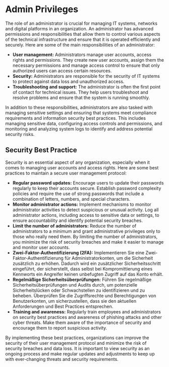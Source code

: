 # Admin Privileges

The role of an administrator is crucial for managing IT systems, networks and digital platforms in an organization. An administrator has advanced permissions and responsibilities that allow them to control various aspects of the technical infrastructure and ensure that it is operated efficiently and securely. Here are some of the main responsibilities of an administrator:

* **User management:** Administrators manage user accounts, access rights and permissions. They create new user accounts, assign them the necessary permissions and manage access control to ensure that only authorized users can access certain resources.
* **Security:** Administrators are responsible for the security of IT systems to protect against data loss and unauthorized access.
* **Troubleshooting and support:** The administrator is often the first point of contact for technical issues. They help users troubleshoot and resolve problems and ensure that the system is running smoothly.

In addition to these responsibilities, administrators are also tasked with managing sensitive settings and ensuring that systems meet compliance requirements and information security best practices. This includes managing sensitive data, configuring access controls and permissions, and monitoring and analyzing system logs to identify and address potential security risks.



## Security Best Practice

Security is an essential aspect of any organization, especially when it comes to managing user accounts and access rights. Here are some best practices to maintain a secure user management protocol:

* **Regular password updates:** Encourage users to update their passwords regularly to keep their accounts secure. Establish password complexity policies and require the use of strong passwords that include a combination of letters, numbers, and special characters.
* **Monitor administrator actions:** Implement mechanisms to monitor administrator activities to detect suspicious or unusual activity. Log all administrator actions, including access to sensitive data or settings, to ensure accountability and identify potential security breaches.
* **Limit the number of administrators:** Reduce the number of administrators to a minimum and grant administrative privileges only to those who really need them. By limiting the number of administrators, you minimize the risk of security breaches and make it easier to manage and monitor user accounts.
* **Zwei-Faktor-Authentifizierung (2FA):** Implementieren Sie eine Zwei-Faktor-Authentifizierung für Administratorkonten, um die Sicherheit zusätzlich zu erhöhen. Dadurch wird ein zusätzlicher Sicherheitsschritt eingeführt, der sicherstellt, dass selbst bei Kompromittierung eines Kennworts ein Angreifer keinen unbefugten Zugriff auf das Konto erhält.
* **Regelmäßige Sicherheitsüberprüfungen:** Führen Sie regelmäßige Sicherheitsüberprüfungen und Audits durch, um potenzielle Sicherheitslücken oder Schwachstellen zu identifizieren und zu beheben. Überprüfen Sie die Zugriffsrechte und Berechtigungen von Benutzerkonten, um sicherzustellen, dass sie den aktuellen Anforderungen und Best Practices entsprechen.
* **Training and awareness:** Regularly train employees and administrators on security best practices and awareness of phishing attacks and other cyber threats. Make them aware of the importance of security and encourage them to report suspicious activity.

By implementing these best practices, organizations can improve the security of their user management protocol and minimize the risk of security breaches and data loss. It is important to view security as an ongoing process and make regular updates and adjustments to keep up with ever-changing threats and security requirements.

